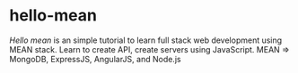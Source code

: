 # hello-mean
*Hello mean* is an simple tutorial to learn full stack web development using MEAN stack. Learn to create API, create servers using JavaScript. MEAN => MongoDB, ExpressJS, AngularJS, and Node.js
